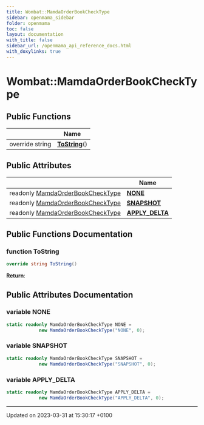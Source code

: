 ```yaml
---
title: Wombat::MamdaOrderBookCheckType
sidebar: openmama_sidebar
folder: openmama
toc: false
layout: documentation
with_title: false
sidebar_url: /openmama_api_reference_docs.html
with_doxylinks: true
---
```


# Wombat::MamdaOrderBookCheckType





## Public Functions

|                | Name           |
| -------------- | -------------- |
| override string | **[ToString](classWombat_1_1MamdaOrderBookCheckType.html#function-tostring)**() |

## Public Attributes

|                | Name           |
| -------------- | -------------- |
| readonly [MamdaOrderBookCheckType](classWombat_1_1MamdaOrderBookCheckType.html) | **[NONE](classWombat_1_1MamdaOrderBookCheckType.html#variable-none)**  |
| readonly [MamdaOrderBookCheckType](classWombat_1_1MamdaOrderBookCheckType.html) | **[SNAPSHOT](classWombat_1_1MamdaOrderBookCheckType.html#variable-snapshot)**  |
| readonly [MamdaOrderBookCheckType](classWombat_1_1MamdaOrderBookCheckType.html) | **[APPLY_DELTA](classWombat_1_1MamdaOrderBookCheckType.html#variable-apply-delta)**  |

## Public Functions Documentation

### function ToString

```csharp
override string ToString()
```


**Return**: 

## Public Attributes Documentation

### variable NONE

```csharp
static readonly MamdaOrderBookCheckType NONE =
			new MamdaOrderBookCheckType("NONE", 0);
```


### variable SNAPSHOT

```csharp
static readonly MamdaOrderBookCheckType SNAPSHOT =
			new MamdaOrderBookCheckType("SNAPSHOT", 0);
```


### variable APPLY_DELTA

```csharp
static readonly MamdaOrderBookCheckType APPLY_DELTA =
			new MamdaOrderBookCheckType("APPLY_DELTA", 0);
```


-------------------------------

Updated on 2023-03-31 at 15:30:17 +0100